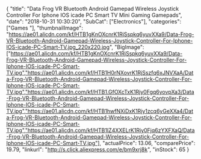 {
	"title": "Data Frog VR Bluetooth Android Gamepad Wireless Joystick Controller For Iphone IOS icade PC Smart TV  Mini Gaming Gamepads",
	"date": "2018-10-31 10:30:20",
	"SubCat": ["Electronics"],
	"categories": ["Games "],
	"thumbnailImage": "https://ae01.alicdn.com/kf/HTB1gKnOXcnrK1RjSspkq6yuvXXa9/Data-Frog-VR-Bluetooth-Android-Gamepad-Wireless-Joystick-Controller-For-Iphone-IOS-icade-PC-Smart-TV.jpg_220x220.jpg",
	"BigImage": ["https://ae01.alicdn.com/kf/HTB1gKnOXcnrK1RjSspkq6yuvXXa9/Data-Frog-VR-Bluetooth-Android-Gamepad-Wireless-Joystick-Controller-For-Iphone-IOS-icade-PC-Smart-TV.jpg","https://ae01.alicdn.com/kf/HTB1H0rNXovrK1RjSszfq6xJNVXaA/Data-Frog-VR-Bluetooth-Android-Gamepad-Wireless-Joystick-Controller-For-Iphone-IOS-icade-PC-Smart-TV.jpg","https://ae01.alicdn.com/kf/HTB1.GfOXcTxK1Rjy0Fgq6yovpXa3/Data-Frog-VR-Bluetooth-Android-Gamepad-Wireless-Joystick-Controller-For-Iphone-IOS-icade-PC-Smart-TV.jpg","https://ae01.alicdn.com/kf/HTB1hwfNXiDxK1Rjy1zcq6yGeXXa4/Data-Frog-VR-Bluetooth-Android-Gamepad-Wireless-Joystick-Controller-For-Iphone-IOS-icade-PC-Smart-TV.jpg","https://ae01.alicdn.com/kf/HTB1IZ4XXELrK1Rjy0Fjq6zYXFXaQ/Data-Frog-VR-Bluetooth-Android-Gamepad-Wireless-Joystick-Controller-For-Iphone-IOS-icade-PC-Smart-TV.jpg"],
	"actualPrice": 13.06,
	"comparePrice": 19.79,
	"linkurl": "http://s.click.aliexpress.com/e/bm9xrj8k",
	"inStock": 65
}
